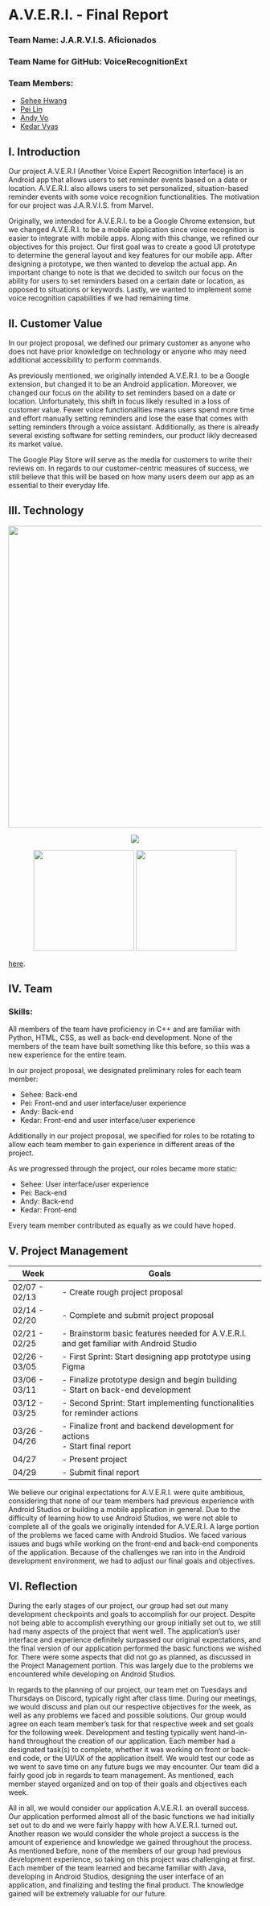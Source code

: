 # A.V.E.R.I. - Final Report

### Team Name: J.A.R.V.I.S. Aficionados

### Team Name for GitHub: VoiceRecognitionExt

### Team Members:
* [Sehee Hwang](https://github.com/shwang6)
* [Pei Lin](https://github.com/peilin314)
* [Andy Vo](https://github.com/andyv0110)
* [Kedar Vyas](https://github.com/kedarvyas)

## I. Introduction
Our project A.V.E.R.I (Another Voice Expert Recognition Interface) is an Android app that allows users to set reminder events based on a date or location. A.V.E.R.I. also allows users to set personalized, situation-based reminder events with some voice recognition functionalities. The motivation for our project was J.A.R.V.I.S. from Marvel. 

Originally, we intended for A.V.E.R.I. to be a Google Chrome extension, but we changed A.V.E.R.I. to be a mobile application since voice recognition is easier to integrate with mobile apps. Along with this change, we refined our objectives for this project. Our first goal was to create a good UI prototype to determine the general layout and key features for our mobile app. After designing a prototype, we then wanted to develop the actual app. An important change to note is that we decided to switch our focus on the ability for users to set reminders based on a certain date or location, as opposed to situations or keywords. Lastly, we wanted to implement some voice recognition capabilities if we had remaining time.

## II. Customer Value
In our project proposal, we defined our primary customer as anyone who does not have prior knowledge on technology or anyone who may need additional accessibility to perform commands. 

As previously mentioned, we originally intended A.V.E.R.I. to be a Google extension, but changed it to be an Android application. Moreover, we changed our focus on the ability to set reminders based on a date or location. Unfortunately, this shift in focus likely resulted in a loss of customer value. Fewer voice functionalities means users spend more time and effort manually setting reminders and lose the ease that comes with setting reminders through a voice assistant. Additionally, as there is already several existing software for setting reminders, our product likly decreased its market value.

The Google Play Store will serve as the media for customers to write their reviews on. In regards to our customer-centric measures of success, we still believe that this will be based on how many users deem our app as an essential to their everyday life.

## III. Technology

<p align="center"><img src="https://i.imgur.com/oGotTnR.png" width="600" /></p>

<p align="center"><img src="https://media.giphy.com/media/UDyy3dULC5K3v5Y3Vw/giphy.gif" /></p>

<p align="center"><img src="https://i.imgur.com/6Hifp0Y.png" width="200" />
                  <img src="https://i.imgur.com/GpAbswj.png" width="200" /></p>
                  
[here](https://www.youtube.com/watch?v=crhujoHZSGw).


## IV. Team

### Skills: 
All members of the team have proficiency in C++ and are familiar with Python, HTML, CSS, as well as back-end development. None of the members of the team have built something like this before, so thiis was a new experience for the entire team.

In our project proposal, we designated preliminary roles for each team member:
* Sehee: Back-end
* Pei: Front-end and user interface/user experience
* Andy: Back-end
* Kedar: Front-end and user interface/user experience

Additionally in our project proposal, we specified for roles to be rotating to allow each team member to gain experience in different areas of the project. 

As we progressed through the project, our roles became more static:
* Sehee: User interface/user experience
* Pei: Back-end
* Andy: Back-end
* Kedar: Front-end

Every team member contributed as equally as we could have hoped.

## V. Project Management
| Week          | Goals                                                                                         |
|---------------|-----------------------------------------------------------------------------------------------|
| 02/07 - 02/13 | - Create rough project proposal                                                               |
| 02/14 - 02/20 | - Complete and submit project proposal                                                        |                                
| 02/21 - 02/25 | - Brainstorm basic features needed for A.V.E.R.I. and get familiar with Android Studio        |
| 02/26 - 03/05 | - First Sprint: Start designing app prototype using Figma                                     |
| 03/06 - 03/11 | - Finalize prototype design and begin building<br>- Start on back-end development             |
| 03/12 - 03/25 | - Second Sprint: Start implementing functionalities for reminder actions                      |
| 03/26 - 04/26 | - Finalize front and backend development for actions<br>- Start final report                  |
| 04/27         | - Present project                                                                             |
| 04/29         | - Submit final report                                                                         |

We believe our original expectations for A.V.E.R.I. were quite ambitious, considering that none of our team members had previous experience with Android Studios or building a mobile application in general. Due to the difficulty of learning how to use Android Studios, we were not able to complete all of the goals we originally intended for A.V.E.R.I. A large portion of the problems we faced came with Android Studios. We faced various issues and bugs while working on the front-end and back-end components of the application. Because of the challenges we ran into in the Android development environment, we had to adjust our final goals and objectives. 

## VI. Reflection
During the early stages of our project, our group had set out many development checkpoints and goals to accomplish for our project. Despite not being able to accomplish everything our group initially set out to, we still had many aspects of the project that went well. The application’s user interface and experience definitely surpassed our original expectations, and the final version of our application performed the basic functions we wished for. There were some aspects that did not go as planned, as discussed in the Project Management portion. This was largely due to the problems we encountered while developing on Android Studios. 

In regards to the planning of our project, our team met on Tuesdays and Thursdays on Discord, typically right after class time. During our meetings, we would discuss and plan out our respective objectives for the week, as well as any problems we faced and possible solutions. Our group would agree on each team member’s task for that respective week and set goals for the following week. Development and testing typically went hand-in-hand throughout the creation of our application. Each member had a designated task(s) to complete, whether it was working on front or back-end code, or the UI/UX of the application itself. We would test our code as we went to save time on any future bugs we may encounter. Our team did a fairly good job in regards to team management. As mentioned, each member stayed organized and on top of their goals and objectives each week. 

All in all, we would consider our application A.V.E.R.I. an overall success. Our application performed almost all of the basic functions we had initially set out to do and we were fairly happy with how A.V.E.R.I. turned out. Another reason we would consider the whole project a success is the amount of experience and knowledge we gained throughout the process. As mentioned before, none of the members of our group had previous development experience, so taking on this project was challenging at first. Each member of the team learned and became familiar with Java, developing in Android Studios, designing the user interface of an application, and finalizing and testing the final product. The knowledge gained will be extremely valuable for our future. 
